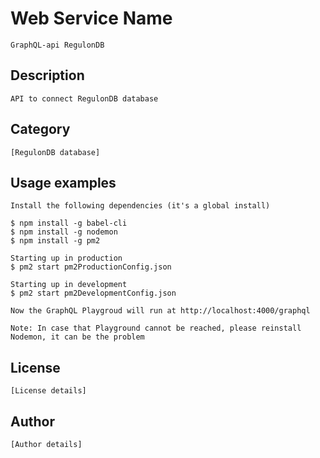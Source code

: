 # Web Service Name

    GraphQL-api RegulonDB

## Description

    API to connect RegulonDB database

## Category

    [RegulonDB database]

## Usage examples

    Install the following dependencies (it's a global install)
    
    $ npm install -g babel-cli
    $ npm install -g nodemon
    $ npm install -g pm2
    
    Starting up in production
    $ pm2 start pm2ProductionConfig.json

    Starting up in development
    $ pm2 start pm2DevelopmentConfig.json
    
    Now the GraphQL Playgroud will run at http://localhost:4000/graphql

    Note: In case that Playground cannot be reached, please reinstall Nodemon, it can be the problem
    
    

## License

    [License details]

## Author

    [Author details]
